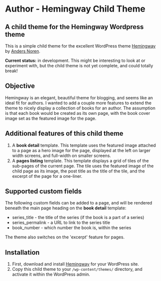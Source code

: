 # Author - Hemingway Child Theme

## A child theme for the Hemingway Wordpress theme

This is a simple child theme for the excellent WordPress theme [Hemingway](https://en-au.wordpress.org/themes/hemingway/) by [Anders Noren](http://www.andersnoren.se/teman/hemingway-wordpress-theme/).

**Current status:** in development. This might be interesting to look at or experiment with, but the child theme is not yet complete, and could totally break!

## Objective

Hemingway is an elegant, beautiful theme for blogging, and seems like an ideal fit for authors. I wanted to add a couple more features to extend the theme to nicely display a collection of books for an author. The assumption is that each book would be created as its own page, with the book cover image set as the featured image for the page.

## Additional features of this child theme

1. A **book detail** template. This template uses the featured image attached to a page as a hero image for the page, displayed at the left on larger width screens, and full-width on smaller screens.
2. A **pages listing** template. This template displays a grid of tiles of the sub-pages of the current page. The tile uses the featured image of the child page as its image, the post title as the title of the tile, and the excerpt of the page for a one-liner.

## Supported custom fields

The following custom fields can be added to a page, and will be rendered beneath the main page heading on the **book detail** template:

* series_title - the title of the series (if the book is a part of a series)
* series_permalink - a URL to link to the series title
* book_number - which number the book is, within the series

The theme also switches on the 'excerpt' feature for pages.

## Installation

1. First, download and install [Hemingway](https://en-au.wordpress.org/themes/hemingway/) for your WordPress site.
2. Copy this child theme to your `/wp-content/themes/` directory, and activate it within the WordPress admin.